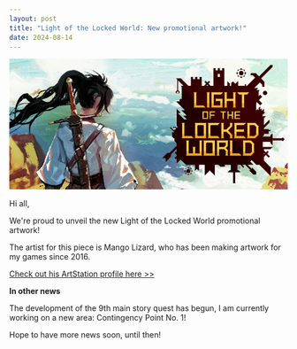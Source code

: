 ```yaml
---
layout: post
title: "Light of the Locked World: New promotional artwork!"
date: 2024-08-14
---
```


![](https://github.com/V3663L/v3663l.github.io/blob/main/images/LOTLW%20Header%20Capsule%20920x430.png?raw=true)

Hi all,

We're proud to unveil the new Light of the Locked World promotional artwork!

The artist for this piece is Mango Lizard, who has been making artwork for my games since 2016.

[Check out his ArtStation profile here >>](https://www.artstation.com/mango-lizard)

**In other news**

The development of the 9th main story quest has begun, I am currently working on a new area: Contingency Point No. 1!

Hope to have more news soon, until then!

